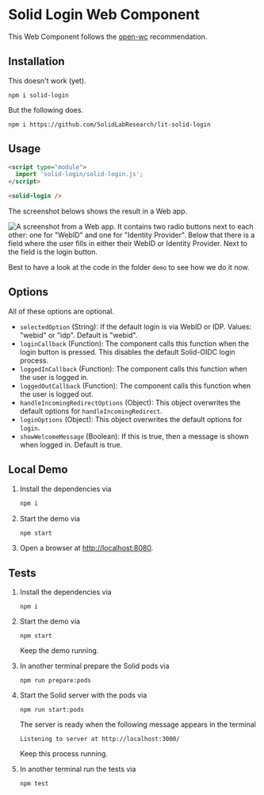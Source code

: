 # Solid Login Web Component

This Web Component follows the [open-wc](https://github.com/open-wc/open-wc) recommendation.

## Installation

This doesn't work (yet).

```shell
npm i solid-login
```

But the following does.

```shell
npm i https://github.com/SolidLabResearch/lit-solid-login
```

## Usage

```html
<script type="module">
  import 'solid-login/solid-login.js';
</script>

<solid-login />
```

The screenshot belows shows the result in a Web app.

![A screenshot from a Web app.
It contains two radio buttons next to each other:
one for "WebID" and one for "Identity Provider".
Below that there is a field where the user fills in either their WebID or
Identity Provider.
Next to the field is the login button.](screenshot.png)

Best to have a look at the code in the folder `demo` to see how we do it now.

## Options

All of these options are optional.

- `selectedOption` (String): If the default login is via WebID or IDP. Values: "webid" or "idp". Default is "webid".
- `loginCallback` (Function): The component calls this function when the login button is pressed.
This disables the default Solid-OIDC login process.
- `loggedInCallback` (Function): The component calls this function when the user is logged in.
- `loggedOutCallback` (Function): The component calls this function when the user is logged out.
- `handleIncomingRedirectOptions` (Object): This object overwrites the default options for `handleIncomingRedirect`.
- `loginOptions` (Object): This object overwrites the default options for `login`.
- `showWelcomeMessage` (Boolean): If this is true, then a message is shown when logged in. Default is true.

## Local Demo

1. Install the dependencies via

   ```bash
   npm i
   ```

2. Start the demo via

   ```bash
   npm start
   ```

3. Open a browser at <http://localhost:8080>.

## Tests

1. Install the dependencies via

   ```shell
   npm i
   ```

2. Start the demo via

   ```shell
   npm start
   ```

   Keep the demo running.
3. In another terminal prepare the Solid pods via

   ```shell
   npm run prepare:pods
   ```

4. Start the Solid server with the pods via

   ```shell
   npm run start:pods
   ```

   The server is ready when the following message appears in the terminal

   ```text
   Listening to server at http://localhost:3000/
   ```

   Keep this process running.
5. In another terminal run the tests via

   ```shell
   npm test
   ```
